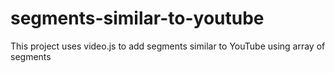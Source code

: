 # segments-similar-to-youtube
This project uses video.js to add segments similar to YouTube  using array of segments
